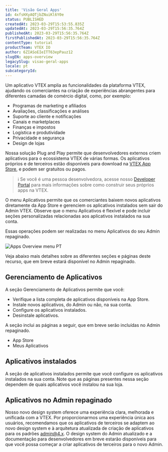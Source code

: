```yaml
---
title: 'Visão Geral Apps'
id: 4xfsHXyAQTjbZNuiKl6Y0e
status: PUBLISHED
createdAt: 2023-03-29T15:53:55.835Z
updatedAt: 2023-03-29T15:56:35.764Z
publishedAt: 2023-03-29T15:56:35.764Z
firstPublishedAt: 2023-03-29T15:56:35.764Z
contentType: tutorial
productTeam: VTEX IO
author: 6ZIASoEIeITT63epPauz12
slugEN: apps-overview
legacySlug: visao-geral-apps
locale: pt
subcategoryId: 
---
```


Um aplicativo VTEX amplia as funcionalidades da plataforma VTEX, ajudando os comerciantes na criação de experiências abrangentes para diferentes camadas de comércio digital, como, por exemplo:

- Programas de marketing e afiliados  
- Avaliações, classificações e análises  
- Suporte ao cliente e notificações  
- Canais e marketplaces  
- Finanças e impostos  
- Logística e produtividade  
- Privacidade e segurança  
- Design de lojas  

Nossa solução Plug and Play permite que desenvolvedores externos criem aplicativos para o ecossistema VTEX de várias formas. Os aplicativos próprios e de terceiros estão disponíveis para download na [VTEX App Store](https://apps.vtex.com/), e podem ser gratuitos ou pagos. 

> ℹ️ Se você é uma pessoa desenvolvedora, acesse nosso <a href = "https://developers.vtex.com">Developer Portal</a> para mais informações sobre como construir seus próprios apps na VTEX.

O menu Aplicativos permite que os comerciantes baixem novos aplicativos diretamente da App Store e gerenciem os aplicativos instalados sem sair do Admin VTEX. Observe que o menu Aplicativos é flexível e pode incluir seções personalizadas relacionadas aos aplicativos instalados na sua conta.

Essas operações podem ser realizadas no menu Aplicativos do seu Admin repaginado.

![Apps Overview menu PT](//images.ctfassets.net/alneenqid6w5/2Bj2bz36YQcD1Q6cl4Pf44/46e4dce503c39c70978460a967bd34b0/Apps_Overview_menu_PT.jpg)

Veja abaixo mais detalhes sobre as diferentes seções e páginas deste recurso, que em breve estará disponível no Admin repaginado.

## Gerenciamento de Aplicativos
A seção Gerenciamento de Aplicativos permite que você:
- Verifique a lista completa de aplicativos disponíveis na App Store.  
- Instale novos aplicativos, do Admin ou não, na sua conta.  
- Configure os aplicativos instalados.  
- Desinstale aplicativos.  

A seção inclui as páginas a seguir, que em breve serão incluídas no Admin repaginado.

- App Store
- Meus Aplicativos

## Aplicativos instalados
A seção de aplicativos instalados permite que você configure os aplicativos instalados na sua conta. Note que as páginas presentes nessa seção dependem de quais aplicativos você instalou na sua loja.

## Aplicativos no Admin repaginado
Nosso novo design system oferece uma experiência clara, melhorada e unificada com a VTEX. Por proporcionarmos uma experiência única aos usuários, recomendamos que os aplicativos de terceiros se adaptem ao novo design system e à arquitetura atualizada de criação de aplicativos para os padrões admin@4.x. O design system do Admin atualizado e a documentação para desenvolvedores em breve estarão disponíveis para que você possa começar a criar aplicativos de terceiros para o novo Admin.

